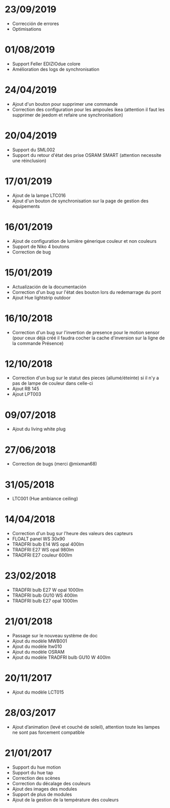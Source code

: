 # 23/09/2019

- Corrección de errores
- Optimisations

# 01/08/2019

- Support Feller EDIZIOdue colore
- Amélioration des logs de synchronisation

# 24/04/2019

- Ajout d'un bouton pour supprimer une commande
- Correction des configuration pour les ampoules ikea (attention il faut les supprimer de jeedom et refaire une synchronisation)

# 20/04/2019

- Support du SML002
- Support du retour d'état des prise OSRAM SMART (attention necessite une réinclusion)

# 17/01/2019

- Ajout de la lampe LTC016
- Ajout d'un bouton de synchronisation sur la page de gestion des équipements

# 16/01/2019

- Ajout de configuration de lumière génerique couleur et non couleurs
- Support de Niko 4 boutons
- Correction de bug

# 15/01/2019

- Actualización de la documentación
- Correction d'un bug sur l'état des bouton lors du redemarrage du pont
- Ajout Hue lightstrip outdoor

# 16/10/2018

- Correction d'un bug sur l'invertion de presence pour le motion sensor (pour ceux déjà créé il faudra cocher la cache d'inversion sur la ligne de la commande Présence)

# 12/10/2018

- Correction d'un bug sur le statut des pieces (allumé/éteinte) si il n'y a pas de lampe de couleur dans celle-ci
- Ajout RB 145
- Ajout LPT003

# 09/07/2018

- Ajout du living white plug

# 27/06/2018

- Correction de bugs (merci @mixman68)

# 31/05/2018

-   LTC001 (Hue ambiance ceiling)

# 14/04/2018

-   Correction d'un bug sur l'heure des valeurs des capteurs
-   FLOALT panel WS 30x90
-   TRADFRI bulb E14 WS opal 400lm
-   TRADFRI E27 WS opal 980lm
-   TRADFRI E27 couleur 600lm

# 23/02/2018

-   TRADFRI bulb E27 W opal 1000lm
-   TRADFRI bulb GU10 WS 400lm
-   TRADFRI bulb E27 opal 1000lm

# 21/01/2018

-   Passage sur le nouveau système de doc
-   Ajout du modèle MWB001
-   Ajout du modèle ltw010
-   Ajout du modèle OSRAM
-   Ajout du modèle TRADFRI bulb GU10 W 400lm

# 20/11/2017

-   Ajout du modèle LCT015

# 28/03/2017

-   Ajout d’animation (levé et couché de soleil), attention toute les
    lampes ne sont pas forcement compatible

# 21/01/2017

-   Support du hue motion
-   Support du hue tap
-   Correction des scènes
-   Correction du décalage des couleurs
-   Ajout des images des modules
-   Support de plus de modules
-   Ajout de la gestion de la température des couleurs
